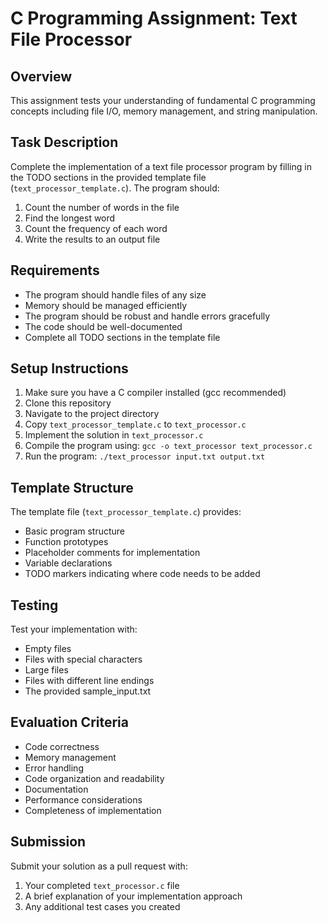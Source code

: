 # C Programming Assignment: Text File Processor

## Overview
This assignment tests your understanding of fundamental C programming concepts including file I/O, memory management, and string manipulation.

## Task Description
Complete the implementation of a text file processor program by filling in the TODO sections in the provided template file (`text_processor_template.c`). The program should:
1. Count the number of words in the file
2. Find the longest word
3. Count the frequency of each word
4. Write the results to an output file

## Requirements
- The program should handle files of any size
- Memory should be managed efficiently
- The program should be robust and handle errors gracefully
- The code should be well-documented
- Complete all TODO sections in the template file

## Setup Instructions
1. Make sure you have a C compiler installed (gcc recommended)
2. Clone this repository
3. Navigate to the project directory
4. Copy `text_processor_template.c` to `text_processor.c`
5. Implement the solution in `text_processor.c`
6. Compile the program using: `gcc -o text_processor text_processor.c`
7. Run the program: `./text_processor input.txt output.txt`

## Template Structure
The template file (`text_processor_template.c`) provides:
- Basic program structure
- Function prototypes
- Placeholder comments for implementation
- Variable declarations
- TODO markers indicating where code needs to be added

## Testing
Test your implementation with:
- Empty files
- Files with special characters
- Large files
- Files with different line endings
- The provided sample_input.txt

## Evaluation Criteria
- Code correctness
- Memory management
- Error handling
- Code organization and readability
- Documentation
- Performance considerations
- Completeness of implementation

## Submission
Submit your solution as a pull request with:
1. Your completed `text_processor.c` file
2. A brief explanation of your implementation approach
3. Any additional test cases you created 